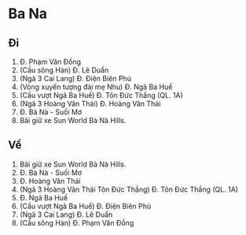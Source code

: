 # Ba Na

## Đi

1. Đ. Phạm Văn Đồng
1. (Cầu sông Hàn) Đ. Lê Duẩn 
1. (Ngã 3 Cai Lang) Đ. Điện Biên Phủ
1. (Vòng xuyến tượng đài mẹ Nhu) Đ. Ngã Ba Huế
1. (Cầu vượt Ngã Ba Huế) Đ. Tôn Đức Thắng (QL. 1A)
1. (Ngã 3 Hoàng Văn Thái) Đ. Hoàng Văn Thái
1. Đ. Bà Nà - Suối Mơ
1. Bãi giữ xe Sun World Bà Nà Hills.

## Về

1. Bãi giữ xe Sun World Bà Nà Hills.
1. Đ. Bà Nà - Suối Mơ
1. Đ. Hoàng Văn Thái
1. (Ngã 3 Hoàng Văn Thái Tôn Đức Thắng) Đ. Tôn Đức Thắng (QL. 1A)
1. Đ. Ngã Ba Huế
1. (Cầu vượt Ngã Ba Huế) Đ. Điện Biên Phủ
1. (Ngã 3 Cai Lang) Đ. Lê Duẩn 
1. (Cầu sông Hàn) Đ. Phạm Văn Đồng 